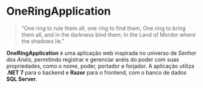 # OneRingApplication
> "One ring to rule them all, one ring to find them, One ring to bring them all, and in the darkness bind them; In the Land of Mordor where the shadows lie."

**OneRingApplication** é uma aplicação web inspirada no universo de *Senhor dos Anéis*, permitindo registrar e gerenciar anéis do poder com suas propriedades, como o nome, poder, portador e forjador.
A aplicação utiliza **.NET 7** para o backend e **Razor** para o frontend, com o banco de dados **SQL Server**.
